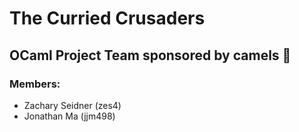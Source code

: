 # The Curried Crusaders

## OCaml Project Team sponsored by camels 🐫

### Members:
- Zachary Seidner (zes4)  
- Jonathan Ma (jjm498)
